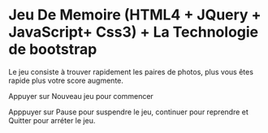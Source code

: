 Jeu De Memoire (HTML4 + JQuery + JavaScript+ Css3) + La Technologie de bootstrap
============


Le jeu consiste à trouver rapidement les paires de photos, plus vous êtes rapide plus votre score augmente.

Appuyer sur Nouveau jeu pour commencer

Apppuyer sur Pause pour suspendre le jeu, continuer pour reprendre et Quitter pour arréter le jeu. 
